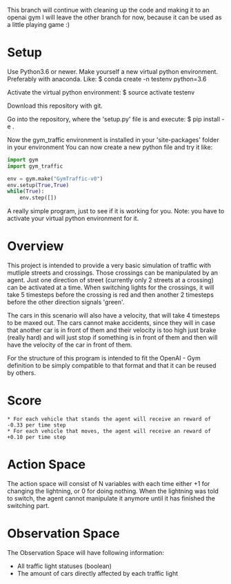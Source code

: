 This branch will continue with cleaning up the code and making it to an openai gym
I will leave the other branch for now, because it can be used as a little playing game :)

# Setup

Use Python3.6 or newer.
Make yourself a new virtual python environment. Preferably with anaconda.
Like:
	$ conda create -n testenv python=3.6

Activate the virtual python environment:
	$ source activate testenv

Download this repository with git.
	

Go into the repository, where the 'setup.py' file is and execute:
	$ pip install -e . 

Now the gym_traffic environment is installed in your 'site-packages' folder in your environment
You can now create a new python file and try it like:

```python
import gym
import gym_traffic

env = gym.make("GymTraffic-v0")
env.setup(True,True)
while(True):
    env.step([])
```

A really simple program, just to see if it is working for you.
Note: you have to activate your virtual python environment for it.

# Overview
This project is intended to provide a very basic simulation of traffic with mutliple streets and crossings.
Those crossings can be manipulated by an agent. Just one direction of street (currently only 2 streets at a crossing) can be activated at a time.
When switching lights for the crossings, it will take 5 timesteps before the crossing is red and then another 2 timesteps before the other direction signals 'green'.

The cars in this scenario will also have a velocity, that will take 4 timesteps to be maxed out. The cars cannot make accidents, since they will in case that another car is in front of them 
and their velocity is too high just brake (really hard) and will just stop if something is in front of them and then will have the velocity of the car in front of them.

For the structure of this program is intended to fit the OpenAI - Gym definition to be simply compatible to that format and that it can be reused by others.

# Score
    * For each vehicle that stands the agent will receive an reward of -0.33 per time step
    * For each vehicle that moves, the agent will receive an reward of +0.10 per time step
    
# Action Space
The action space will consist of N variables with each time either +1 for changing the lightning, or 0 for doing nothing.
When the lightning was told to switch, the agent cannot manipulate it anymore until it has finished the switching part.

# Observation Space
The Observation Space will have following information:
  * All traffic light statuses (boolean)
  * The amount of cars directly affected by each traffic light
